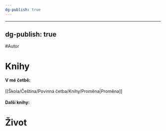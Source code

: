 ```yaml
---
dg-publish: true
---
```

---
dg-publish: true
---
#Autor 
# Knihy
#### V mé četbě:
[[Škola/Čeština/Povinná četba/Knihy/Proměna\|Proměna]]
#### Další knihy:

# Život

